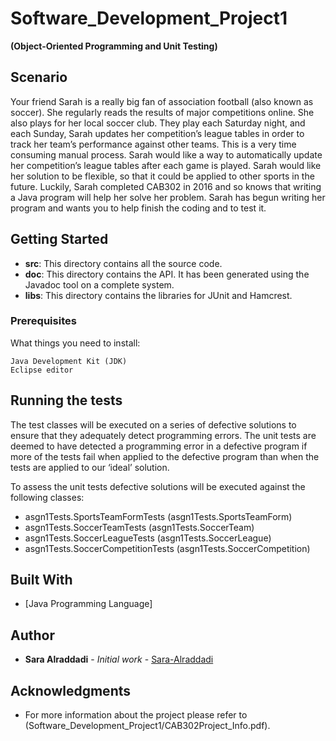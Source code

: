 # Software_Development_Project1

**(Object-Oriented Programming and Unit Testing)**


## Scenario

Your friend Sarah is a really big fan of association football (also known as soccer). She regularly reads the results of major competitions online. She also plays for her local soccer club. They play each Saturday night, and each Sunday, Sarah updates her competition’s league tables in order to track her team’s performance against other teams. This is a very time consuming manual process. Sarah would like a way to automatically update her competition’s league tables after each game is played. Sarah would like her solution to be flexible, so that it could be applied to other sports in the future. Luckily, Sarah completed CAB302 in 2016 and so knows that writing a Java program will help her solve her problem. Sarah has begun writing her program and wants you to help finish the coding and to test it.


## Getting Started

* **src**: This directory contains all the source code.
* **doc**: This directory contains the API. It has been generated using the Javadoc tool on a complete system.
* **libs**: This directory contains the libraries for JUnit and Hamcrest.


### Prerequisites

What things you need to install:

```
Java Development Kit (JDK)
Eclipse editor
```

## Running the tests

The test classes will be executed on a series of defective solutions to ensure that they adequately detect programming errors. The unit tests are deemed to have detected a programming error in a defective program if more of the tests fail when applied to the defective program than when the tests are applied to our ‘ideal’ solution.

To assess the unit tests defective solutions will be executed against the following classes:

* asgn1Tests.SportsTeamFormTests (asgn1Tests.SportsTeamForm)
* asgn1Tests.SoccerTeamTests (asgn1Tests.SoccerTeam)
* asgn1Tests.SoccerLeagueTests (asgn1Tests.SoccerLeague)
* asgn1Tests.SoccerCompetitionTests (asgn1Tests.SoccerCompetition)


## Built With

* [Java Programming Language]


## Author

* **Sara Alraddadi** - *Initial work* - [Sara-Alraddadi](https://github.com/Sara-Alraddadi)


## Acknowledgments

* For more information about the project please refer to (Software_Development_Project1/CAB302Project_Info.pdf).


